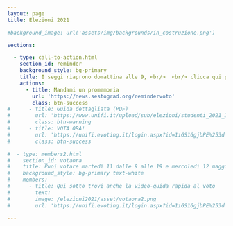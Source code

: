 ```yaml
---
layout: page
title: Elezioni 2021

#background_image: url('assets/img/backgrounds/in_costruzione.png')

sections:

  - type: call-to-action.html
    section_id: reminder
    background_style: bg-primary
    title: I seggi riaprono domattina alle 9, <br/>  <br/> clicca qui per ricevere un promemoria domani!
    actions:
      - title: Mandami un promemoria
        url: 'https://news.sestograd.org/remindervoto'
        class: btn-success
#      - title: Guida dettagliata (PDF)
#        url: 'https://www.unifi.it/upload/sub/elezioni/studenti_2021_2023/guida_voto_eligo.pdf'
#        class: btn-warning
#      - title: VOTA ORA!
#        url: 'https://unifi.evoting.it/login.aspx?id=1iGS16gjbPE%253d'
#        class: btn-success

#  - type: members2.html
#    section_id: votaora
#    title: Puoi votare martedì 11 dalle 9 alle 19 e mercoledì 12 maggio dalle 9 alle 18 su Eligo
#    background_style: bg-primary text-white
#    members:
#      - title: Qui sotto trovi anche la video-guida rapida al voto
#        text:
#        image: /elezioni2021/asset/votaora2.png
#        url: 'https://unifi.evoting.it/login.aspx?id=1iGS16gjbPE%253d'

---
```

